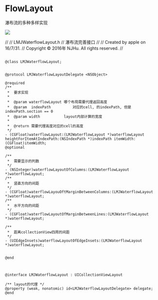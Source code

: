 # FlowLayout
瀑布流的多种多样实现



![](http://www.xker.com/xkerfiles/allimg/1109/22114Cb8-0.jpg)

//
//  LMJWaterflowLayout.h
//  瀑布流完善接口
//
//  Created by apple on 16/7/31.
//  Copyright © 2016年 NJHu. All rights reserved.
//


```objc

@class LMJWaterflowLayout;


@protocol LMJWaterflowLayoutDelegate <NSObject>

@required
/**
 *  要求实现
 *
 *  @param waterflowLayout 哪个布局需要代理返回高度
 *  @param  indexPath          对应的cell, 的indexPath, 但是indexPath.section == 0
 *  @param width           layout内部计算的宽度
 *
 *  @return 需要代理高度对应的cell的高度
 */
- (CGFloat)waterflowLayout:(LMJWaterflowLayout *)waterflowLayout heightForItemAtIndexPath:(NSIndexPath *)indexPath itemWidth:(CGFloat)itemWidth;
@optional

/**
 *  需要显示的列数
 */
- (NSInteger)waterflowLayoutOfColumns:(LMJWaterflowLayout *)waterflowLayout;
/**
 *  竖直方向的间距
 */
- (CGFloat)waterflowLayouOftMarginBetweenColumns:(LMJWaterflowLayout *)waterflowLayout;
/**
 *  水平方向的间距
 */
- (CGFloat)waterflowLayoutOfMarginBetweenLines:(LMJWaterflowLayout *)waterflowLayout;

/**
 *  距离collectionView四周的间距
 */
- (UIEdgeInsets)waterflowLayoutOfEdgeInsets:(LMJWaterflowLayout *)waterflowLayout;


@end



@interface LMJWaterflowLayout : UICollectionViewLayout

/** layout的代理 */
@property (weak, nonatomic) id<LMJWaterflowLayoutDelegate> delegate;
@end
```
